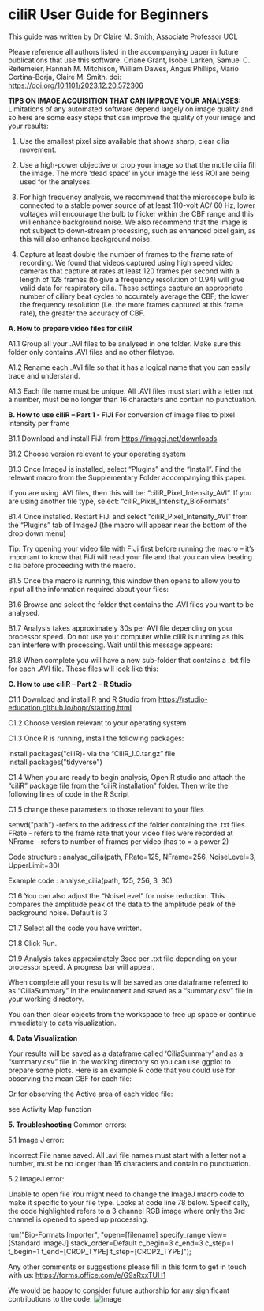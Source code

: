# ciliR User Guide for Beginners

This guide was written by Dr Claire M. Smith, Associate Professor UCL

Please reference all authors listed in the accompanying paper in future publications that use this software. Oriane Grant, Isobel Larken, Samuel C. Reitemeier, Hannah M. Mitchison, William Dawes, Angus Phillips, Mario Cortina-Borja, Claire M. Smith. doi: https://doi.org/10.1101/2023.12.20.572306
 

**TIPS ON IMAGE ACQUISITION THAT CAN IMPROVE YOUR ANALYSES:**
Limitations of any automated software depend largely on image quality and so here are some easy steps that can improve the quality of your image and your results:

1)	Use the smallest pixel size available that shows sharp, clear cilia movement. 

2)	Use a high-power objective or crop your image so that the motile cilia fill the image. The more ‘dead space’ in your image the less ROI are being used for the analyses. 

3)	For high frequency analysis, we recommend that the microscope bulb is connected to a stable power source of at least 110-volt AC/ 60 Hz, lower voltages will encourage the bulb to flicker within the CBF range and this will enhance background noise. We also recommend that the image is not subject to down-stream processing, such as enhanced pixel gain, as this will also enhance background noise. 

4)	Capture at least double the number of frames to the frame rate of recording. We found that videos captured using high speed video cameras that capture at rates at least 120 frames per second with a length of 128 frames (to give a frequency resolution of 0.94) will give valid data for respiratory cilia. These settings capture an appropriate number of ciliary beat cycles to accurately average the CBF; the lower the frequency resolution (i.e. the more frames captured at this frame rate), the greater the accuracy of CBF. 



**A. How to prepare video files for ciliR**

A1.1 Group all your .AVI files to be analysed in one folder. Make sure this folder only contains .AVI files and no other filetype. 

A1.2 Rename each .AVI file so that it has a logical name that you can easily trace and understand. 

A1.3 Each file name must be unique. All .AVI files must start with a letter not a number, must be no longer than 16 characters and contain no punctuation.

**B. How to use ciliR – Part 1 - FiJi**
For conversion of image files to pixel intensity per frame

B1.1 Download and install FiJi from https://imagej.net/downloads 

B1.2 Choose version relevant to your operating system 

B1.3 Once ImageJ is installed, select “Plugins” and the “Install”. Find the relevant macro from the Supplementary Folder accompanying this paper. 

If you are using .AVI files, then this will be: “ciliR_Pixel_Intensity_AVI”. 
If you are using another file type, select: “ciliR_Pixel_Intensity_BioFormats” 

B1.4 Once installed. Restart FiJi and select “ciliR_Pixel_Intensity_AVI” from the “Plugins” tab of ImageJ (the macro will appear near the bottom of the drop down menu)

Tip: Try opening your video file with FiJi first before running the macro – it’s important to know that FiJi will read your file and that you can view beating cilia before proceeding with the macro.

B1.5 Once the macro is running, this window then opens to allow you to input all the information required about your files:

B1.6 Browse and select the folder that contains the .AVI files you want to be analysed.

B1.7 Analysis takes approximately 30s per AVI file depending on your processor speed. Do not use your computer while ciliR is running as this can interfere with processing. Wait until this message appears:

B1.8 When complete you will have a new sub-folder that contains a .txt file for each .AVI file. These files will look like this: 

 

**C. How to use ciliR – Part 2 – R Studio**

C1.1 Download and install R and R Studio from https://rstudio-education.github.io/hopr/starting.html 

C1.2 Choose version relevant to your operating system 

C1.3 Once R is running, install the following packages:

install.packages("ciliR)- via the “CiliR_1.0.tar.gz” file
install.packages("tidyverse")

C1.4 When you are ready to begin analysis, Open R studio and attach the “ciliR” package file from the “ciliR installation” folder. Then write the following lines of code in the R Script

C1.5 change these parameters to those relevant to your files

setwd("path") -refers to the address of the folder containing the .txt files.
FRate - refers to the frame rate that your video files were recorded at
NFrame - refers to number of frames per video (has to = a power 2)

Code structure :
analyse_cilia(path, FRate=125, NFrame=256, NoiseLevel=3, UpperLimit=30)

Example code :
analyse_cilia(path, 125, 256, 3, 30)


C1.6 You can also adjust the “NoiseLevel” for noise reduction. This compares the amplitude peak of the data to the amplitude peak of the background noise. Default is 3

C1.7 Select all the code you have written.

C1.8 Click Run.

C1.9 Analysis takes approximately 3sec per .txt file depending on your processor speed. A progress bar will appear.

When complete all your results will be saved as one dataframe referred to as “CiliaSummary” in the environment and saved as a “summary.csv” file in your working directory.

You can then clear objects from the workspace to free up space or continue immediately to data visualization.


**4. Data Visualization**

Your results will be saved as a dataframe called ‘CiliaSummary’ and as a “summary.csv” file in the working directory so you can use ggplot to prepare some plots. Here is an example R code that you could use for observing the mean CBF for each file:


Or for observing the Active area of each video file:

see Activity Map function



**5. Troubleshooting**
Common errors: 


5.1 Image J error:

Incorrect File name saved.
	All .avi file names must start with a letter not a number, must be no longer than 16 characters and contain no punctuation.


5.2 ImageJ error:

Unable to open file	You might need to change the ImageJ macro code to make it specific to your file type. Looks at code line 78 below. Specifically, the code highlighted refers to a 3 channel RGB image where only the 3rd channel is opened to speed up processing. 

run("Bio-Formats Importer", "open=[filename] specify_range view=[Standard ImageJ] stack_order=Default c_begin=3 c_end=3 c_step=1 t_begin=1 t_end=[CROP_TYPE] t_step=[CROP2_TYPE]");
               
   




Any other comments or suggestions please fill in this form to get in touch with us: https://forms.office.com/e/G9sRxxTUH1 

We would be happy to consider future authorship for any significant contributions to the code.
![image](https://github.com/smithlab-code/ciliR/assets/54943371/b1dd5dd2-00bb-46c5-8af5-17cde7a50dae)
